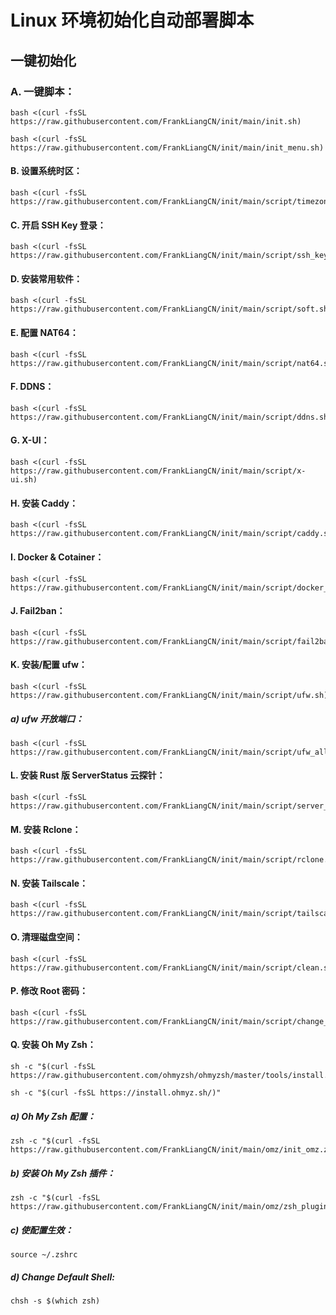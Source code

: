 #  Linux 环境初始化自动部署脚本

## 一键初始化

### A. 一键脚本：
```
bash <(curl -fsSL https://raw.githubusercontent.com/FrankLiangCN/init/main/init.sh)
```
```
bash <(curl -fsSL https://raw.githubusercontent.com/FrankLiangCN/init/main/init_menu.sh)
```


#### B. 设置系统时区：
```
bash <(curl -fsSL https://raw.githubusercontent.com/FrankLiangCN/init/main/script/timezone.sh)
```

#### C. 开启 SSH Key 登录：
```
bash <(curl -fsSL https://raw.githubusercontent.com/FrankLiangCN/init/main/script/ssh_key.sh)
```

#### D. 安装常用软件：
```
bash <(curl -fsSL https://raw.githubusercontent.com/FrankLiangCN/init/main/script/soft.sh)
```

#### E. 配置 NAT64：
```
bash <(curl -fsSL https://raw.githubusercontent.com/FrankLiangCN/init/main/script/nat64.sh)
```

#### F. DDNS：
```
bash <(curl -fsSL https://raw.githubusercontent.com/FrankLiangCN/init/main/script/ddns.sh)
```

#### G. X-UI：
```
bash <(curl -fsSL https://raw.githubusercontent.com/FrankLiangCN/init/main/script/x-ui.sh)
```
#### H. 安装 Caddy：
```
bash <(curl -fsSL https://raw.githubusercontent.com/FrankLiangCN/init/main/script/caddy.sh)
```

#### I. Docker & Cotainer：
```
bash <(curl -fsSL https://raw.githubusercontent.com/FrankLiangCN/init/main/script/docker_container.sh)
```

#### J. Fail2ban：
```
bash <(curl -fsSL https://raw.githubusercontent.com/FrankLiangCN/init/main/script/fail2ban.sh)
```

#### K. 安装/配置 ufw：
```
bash <(curl -fsSL https://raw.githubusercontent.com/FrankLiangCN/init/main/script/ufw.sh)
```
##### a) ufw 开放端口：
```
bash <(curl -fsSL https://raw.githubusercontent.com/FrankLiangCN/init/main/script/ufw_allow_port.sh)
```

#### L. 安装 Rust 版 ServerStatus 云探针：
```
bash <(curl -fsSL https://raw.githubusercontent.com/FrankLiangCN/init/main/script/server_status.sh)
```

#### M. 安装 Rclone：
```
bash <(curl -fsSL https://raw.githubusercontent.com/FrankLiangCN/init/main/script/rclone.sh)
```

#### N. 安装 Tailscale：
```
bash <(curl -fsSL https://raw.githubusercontent.com/FrankLiangCN/init/main/script/tailscale.sh)
```

#### O. 清理磁盘空间：
```
bash <(curl -fsSL https://raw.githubusercontent.com/FrankLiangCN/init/main/script/clean.sh)
```

#### P. 修改 Root 密码：
```
bash <(curl -fsSL https://raw.githubusercontent.com/FrankLiangCN/init/main/script/change_passwd.sh)
```

#### Q. 安装 Oh My Zsh：
```
sh -c "$(curl -fsSL https://raw.githubusercontent.com/ohmyzsh/ohmyzsh/master/tools/install.sh)"
```
```
sh -c "$(curl -fsSL https://install.ohmyz.sh/)"
```
##### a) Oh My Zsh 配置：
```
zsh -c "$(curl -fsSL https://raw.githubusercontent.com/FrankLiangCN/init/main/omz/init_omz.zsh)"
```
##### b) 安装 Oh My Zsh 插件：
```
zsh -c "$(curl -fsSL https://raw.githubusercontent.com/FrankLiangCN/init/main/omz/zsh_plugins.zsh)"
```
##### c) 使配置生效：
```
source ~/.zshrc
```
##### d) Change Default Shell:
```
chsh -s $(which zsh)
```
